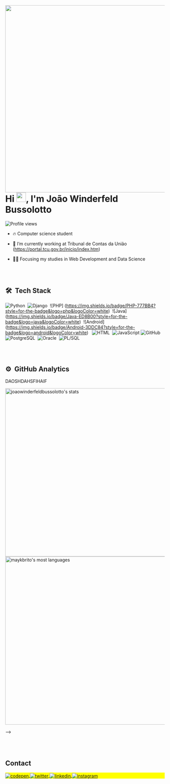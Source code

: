 <img align="right" height="590em" src="https://raw.githubusercontent.com/gist/joaowinderfeldbussolotto/61a1b529ad7cd2cda9d58fd7153f8eff/raw/c5059cec1959699f19d4de0172690dce20455b75/githubcard.svg"/>
<h1 align="left">Hi <img src="https://raw.githubusercontent.com/kaueMarques/kaueMarques/master/hi.gif" height="30px">, I'm João Winderfeld Bussolotto</h1>
<p align="left"> <img src="https://komarev.com/ghpvc/?username=joaowinderfeldbussolotto&color=yellow" alt="Profile views" /> </p>

- 🔥 Computer science student

- 🔭 I’m currently working at Tribunal de Contas da União (https://portal.tcu.gov.br/inicio/index.htm)

- 👨‍💻 Focusing my studies in Web Development and Data Science





<br><br>

## 🛠 &nbsp;Tech Stack

![Python](https://img.shields.io/badge/Python-FFD43B?style=for-the-badge&logo=python&logoColor=blue)&nbsp;
![Django](https://img.shields.io/badge/Django-092E20?style=for-the-badge&logo=django&logoColor=gree)&nbsp;
![PHP] (https://img.shields.io/badge/PHP-777BB4?style=for-the-badge&logo=php&logoColor=white)&nbsp;
![Java] (https://img.shields.io/badge/Java-ED8B00?style=for-the-badge&logo=java&logoColor=white)&nbsp;
![Android] (https://img.shields.io/badge/Android-3DDC84?style=for-the-badge&logo=android&logoColor=white) &nbsp;
![HTML](https://img.shields.io/badge/-HTML-05122A?style=flat&logo=HTML5)&nbsp;
![JavaScript](https://img.shields.io/badge/JavaScript-323330?style=for-the-badge&logo=javascript&logoColor=F7DF1E)
![GitHub](https://img.shields.io/badge/-GitHub-05122A?style=flat&logo=github)&nbsp;
![PostgreSQL](https://img.shields.io/badge/-PostgreSQL-05122A?style=flat&logo=postgresql)&nbsp;
![Oracle](https://img.shields.io/badge/Oracle-F80000?style=for-the-badge&logo=Oracle&logoColor=white)&nbsp;
![PL/SQL](https://img.shields.io/badge/PLSQL-F80000?style=for-the-badge&logo=oracle&logoColor=black)&nbsp;


<br><br>

## ⚙️ &nbsp;GitHub Analytics
DAOSHDAHSFIHAIF
<p align="left">
<img width="530em" src="https://github-readme-stats.vercel.app/api?username=joaowinderfeldbussolotto&show_icons=true&theme=vision-friendly-dark" alt="joaowinderfeldbussolotto's stats"/>
<img width="530em" src="https://github-readme-stats.vercel.app/api/top-langs/?username=joaowinderfeldbussolotto&layout=compact&theme=vision-friendly-dark" alt="maykbrito's most languages"/>
</p>
-->

<br><br>

## Contact

<p align="left" style="background:yellow">
<a href="https://codepen.io/joaowinderfeldbussolotto" target="_blank">
  <img align="center" src="https://img.shields.io/badge/-joaowinderfeldbussolotto-05122A?style=flat&logo=codepen" alt="codepen"/>
</a>
<a href="https://twitter.com" target="_blank">
  <img align="center" src="https://img.shields.io/badge/-joaowinderfeldbussolotto-05122A?style=flat&logo=twitter" alt="twitter"/>  
</a>
<a href="https://www.linkedin.com/in/jo%C3%A3o-victor-winderfeld-bussolotto-aaa914145/" target="_blank">
  <img align="center" src="https://img.shields.io/badge/-joaowinderfeldbussolotto-05122A?style=flat&logo=linkedin" alt="linkedin"/>
</a>
<a href="https://instagram.com/joaowinderfeldbussolotto" target="_blank">
 <img align="center" src="https://img.shields.io/badge/-joaowinderfeldbussolotto-05122A?style=flat&logo=instagram" alt="instagram"/>
</a>
</p>


